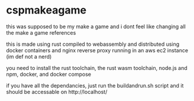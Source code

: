# cspmakeagame
this was supposed to be my make a game and i dont feel like changing all the make a game references

this is made using rust compiled to webassembly and distributed using docker containers and nginx reverse proxy running in an aws ec2 instance (im def not a nerd)

you need to install the rust toolchain, the rust wasm toolchain, node.js and npm, docker, and docker compose

if you have all the dependancies, just run the buildandrun.sh script and it should be accessable on http://localhost/
